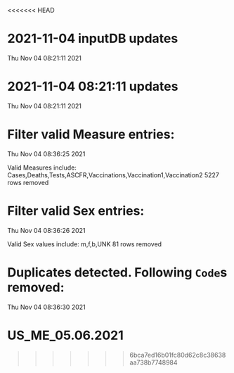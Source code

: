 <<<<<<< HEAD

# 2021-11-04 inputDB updates 
 Thu Nov 04 08:21:11 2021 


# 2021-11-04 08:21:11 updates 
 Thu Nov 04 08:21:11 2021 


# Filter valid Measure entries: 
 Thu Nov 04 08:36:25 2021 

Valid Measures include: Cases,Deaths,Tests,ASCFR,Vaccinations,Vaccination1,Vaccination2
 5227 rows removed
# Filter valid Sex entries: 
 Thu Nov 04 08:36:26 2021 

Valid Sex values include: m,f,b,UNK
 81 rows removed
# Duplicates detected. Following `Code`s removed: 
 Thu Nov 04 08:36:30 2021 

US_ME_05.06.2021
=======
>>>>>>> 6bca7ed16b01fc80d62c8c38638aa738b7748984
